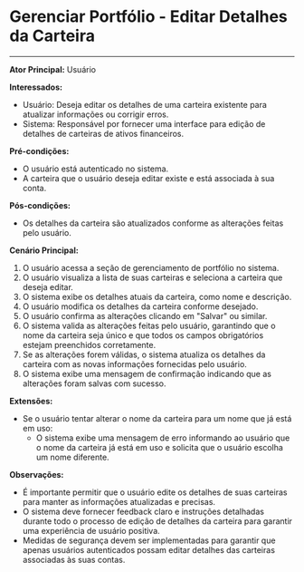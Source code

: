 # Gerenciar Portfólio - Editar Detalhes da Carteira
____

**Ator Principal:** Usuário

**Interessados:**
- Usuário: Deseja editar os detalhes de uma carteira existente para atualizar informações ou corrigir erros.
- Sistema: Responsável por fornecer uma interface para edição de detalhes de carteiras de ativos financeiros.

**Pré-condições:**
- O usuário está autenticado no sistema.
- A carteira que o usuário deseja editar existe e está associada à sua conta.

**Pós-condições:**
- Os detalhes da carteira são atualizados conforme as alterações feitas pelo usuário.

**Cenário Principal:**
1. O usuário acessa a seção de gerenciamento de portfólio no sistema.
2. O usuário visualiza a lista de suas carteiras e seleciona a carteira que deseja editar.
3. O sistema exibe os detalhes atuais da carteira, como nome e descrição.
4. O usuário modifica os detalhes da carteira conforme desejado.
5. O usuário confirma as alterações clicando em "Salvar" ou similar.
6. O sistema valida as alterações feitas pelo usuário, garantindo que o nome da carteira seja único e que todos os campos obrigatórios estejam preenchidos corretamente.
7. Se as alterações forem válidas, o sistema atualiza os detalhes da carteira com as novas informações fornecidas pelo usuário.
8. O sistema exibe uma mensagem de confirmação indicando que as alterações foram salvas com sucesso.

**Extensões:**
- Se o usuário tentar alterar o nome da carteira para um nome que já está em uso:
    - O sistema exibe uma mensagem de erro informando ao usuário que o nome da carteira já está em uso e solicita que o usuário escolha um nome diferente.

**Observações:**
- É importante permitir que o usuário edite os detalhes de suas carteiras para manter as informações atualizadas e precisas.
- O sistema deve fornecer feedback claro e instruções detalhadas durante todo o processo de edição de detalhes da carteira para garantir uma experiência de usuário positiva.
- Medidas de segurança devem ser implementadas para garantir que apenas usuários autenticados possam editar detalhes das carteiras associadas às suas contas.